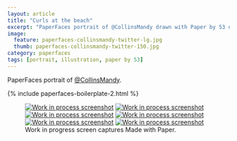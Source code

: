 ```yaml
---
layout: article
title: "Curls at the beach"
excerpt: "PaperFaces portrait of @CollinsMandy drawn with Paper by 53 on an iPad."
image: 
  feature: paperfaces-collinsmandy-twitter-lg.jpg
  thumb: paperfaces-collinsmandy-twitter-150.jpg
category: paperfaces
tags: [portrait, illustration, paper by 53]
---
```


PaperFaces portrait of [@CollinsMandy](http://twitter.com/CollinsMandy).

{% include paperfaces-boilerplate-2.html %}

<figure class="third">
	<a href="{{ site.url }}/images/paperfaces-collinsmandy-process-1-lg.jpg"><img src="{{ site.url }}/images/paperfaces-collinsmandy-process-1-600.jpg" alt="Work in process screenshot"></a>
	<a href="{{ site.url }}/images/paperfaces-collinsmandy-process-2-lg.jpg"><img src="{{ site.url }}/images/paperfaces-collinsmandy-process-2-600.jpg" alt="Work in process screenshot"></a>
	<a href="{{ site.url }}/images/paperfaces-collinsmandy-process-3-lg.jpg"><img src="{{ site.url }}/images/paperfaces-collinsmandy-process-3-600.jpg" alt="Work in process screenshot"></a>
	<a href="{{ site.url }}/images/paperfaces-collinsmandy-process-4-lg.jpg"><img src="{{ site.url }}/images/paperfaces-collinsmandy-process-4-600.jpg" alt="Work in process screenshot"></a>
	<a href="{{ site.url }}/images/paperfaces-collinsmandy-process-5-lg.jpg"><img src="{{ site.url }}/images/paperfaces-collinsmandy-process-5-600.jpg" alt="Work in process screenshot"></a>
	<a href="{{ site.url }}/images/paperfaces-collinsmandy-process-6-lg.jpg"><img src="{{ site.url }}/images/paperfaces-collinsmandy-process-6-600.jpg" alt="Work in process screenshot"></a>
	<figcaption>Work in progress screen captures Made with Paper.</figcaption>
</figure>